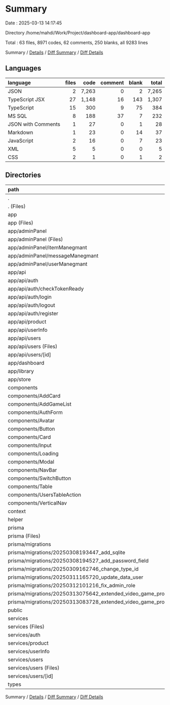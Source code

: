 # Summary

Date : 2025-03-13 14:17:45

Directory /home/mahdi/Work/Project/dashboard-app/dashboard-app

Total : 63 files,  8971 codes, 62 comments, 250 blanks, all 9283 lines

Summary / [Details](details.md) / [Diff Summary](diff.md) / [Diff Details](diff-details.md)

## Languages
| language | files | code | comment | blank | total |
| :--- | ---: | ---: | ---: | ---: | ---: |
| JSON | 2 | 7,263 | 0 | 2 | 7,265 |
| TypeScript JSX | 27 | 1,148 | 16 | 143 | 1,307 |
| TypeScript | 15 | 300 | 9 | 75 | 384 |
| MS SQL | 8 | 188 | 37 | 7 | 232 |
| JSON with Comments | 1 | 27 | 0 | 1 | 28 |
| Markdown | 1 | 23 | 0 | 14 | 37 |
| JavaScript | 2 | 16 | 0 | 7 | 23 |
| XML | 5 | 5 | 0 | 0 | 5 |
| CSS | 2 | 1 | 0 | 1 | 2 |

## Directories
| path | files | code | comment | blank | total |
| :--- | ---: | ---: | ---: | ---: | ---: |
| . | 63 | 8,971 | 62 | 250 | 9,283 |
| . (Files) | 8 | 7,345 | 1 | 30 | 7,376 |
| app | 18 | 432 | 1 | 76 | 509 |
| app (Files) | 3 | 33 | 0 | 6 | 39 |
| app/adminPanel | 4 | 130 | 0 | 13 | 143 |
| app/adminPanel (Files) | 1 | 34 | 0 | 2 | 36 |
| app/adminPanel/itemManegmant | 1 | 59 | 0 | 5 | 64 |
| app/adminPanel/messageManegmant | 1 | 4 | 0 | 2 | 6 |
| app/adminPanel/userManegmant | 1 | 33 | 0 | 4 | 37 |
| app/api | 8 | 254 | 1 | 52 | 307 |
| app/api/auth | 4 | 102 | 1 | 25 | 128 |
| app/api/auth/checkTokenReady | 1 | 12 | 0 | 2 | 14 |
| app/api/auth/login | 1 | 44 | 1 | 12 | 57 |
| app/api/auth/logout | 1 | 13 | 0 | 2 | 15 |
| app/api/auth/register | 1 | 33 | 0 | 9 | 42 |
| app/api/product | 1 | 14 | 0 | 3 | 17 |
| app/api/userInfo | 1 | 34 | 0 | 5 | 39 |
| app/api/users | 2 | 104 | 0 | 19 | 123 |
| app/api/users (Files) | 1 | 22 | 0 | 4 | 26 |
| app/api/users/[id] | 1 | 82 | 0 | 15 | 97 |
| app/dashboard | 1 | 7 | 0 | 1 | 8 |
| app/library | 1 | 4 | 0 | 2 | 6 |
| app/store | 1 | 4 | 0 | 2 | 6 |
| components | 15 | 808 | 16 | 90 | 914 |
| components/AddCard | 1 | 31 | 0 | 5 | 36 |
| components/AddGameList | 1 | 4 | 16 | 4 | 24 |
| components/AuthForm | 1 | 190 | 0 | 14 | 204 |
| components/Avatar | 1 | 29 | 0 | 4 | 33 |
| components/Button | 1 | 40 | 0 | 5 | 45 |
| components/Card | 1 | 25 | 0 | 4 | 29 |
| components/Input | 1 | 42 | 0 | 3 | 45 |
| components/Loading | 2 | 10 | 0 | 3 | 13 |
| components/Modal | 1 | 29 | 0 | 7 | 36 |
| components/NavBar | 1 | 79 | 0 | 8 | 87 |
| components/SwitchButton | 1 | 47 | 0 | 6 | 53 |
| components/Table | 1 | 101 | 0 | 11 | 112 |
| components/UsersTableAction | 1 | 119 | 0 | 8 | 127 |
| components/VerticalNav | 1 | 62 | 0 | 8 | 70 |
| context | 1 | 56 | 0 | 11 | 67 |
| helper | 1 | 62 | 1 | 9 | 72 |
| prisma | 8 | 188 | 37 | 7 | 232 |
| prisma (Files) | 1 | 79 | 0 | 0 | 79 |
| prisma/migrations | 7 | 109 | 37 | 7 | 153 |
| prisma/migrations/20250308193447_add_sqlite | 1 | 5 | 1 | 1 | 7 |
| prisma/migrations/20250308194527_add_password_field | 1 | 14 | 7 | 1 | 22 |
| prisma/migrations/20250309162746_change_type_id | 1 | 14 | 7 | 1 | 22 |
| prisma/migrations/20250311165720_update_data_user | 1 | 18 | 7 | 1 | 26 |
| prisma/migrations/20250312101216_fix_admin_role | 1 | 18 | 7 | 1 | 26 |
| prisma/migrations/20250313075642_extended_video_game_product | 1 | 16 | 1 | 1 | 18 |
| prisma/migrations/20250313083728_extended_video_game_product2 | 1 | 24 | 7 | 1 | 32 |
| public | 5 | 5 | 0 | 0 | 5 |
| services | 6 | 49 | 6 | 23 | 78 |
| services (Files) | 1 | 13 | 6 | 5 | 24 |
| services/auth | 1 | 10 | 0 | 6 | 16 |
| services/product | 1 | 5 | 0 | 2 | 7 |
| services/userInfo | 1 | 5 | 0 | 2 | 7 |
| services/users | 2 | 16 | 0 | 8 | 24 |
| services/users (Files) | 1 | 5 | 0 | 3 | 8 |
| services/users/[id] | 1 | 11 | 0 | 5 | 16 |
| types | 1 | 26 | 0 | 4 | 30 |

Summary / [Details](details.md) / [Diff Summary](diff.md) / [Diff Details](diff-details.md)